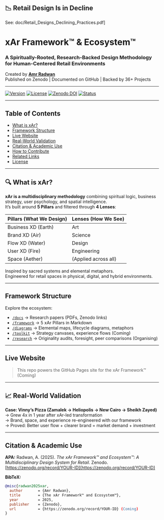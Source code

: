 ## 📉 Retail Design Is in Decline

See: doc/Retail_Designs_Declining_Practices.pdf]

# xAr Framework™ & Ecosystem™

### A Spiritually-Rooted, Research-Backed Design Methodology for Human-Centered Retail Environments  
Created by [**Amr Radwan**](https://instagram.com/by.xar)  
Published on Zenodo | Documented on GitHub | Backed by 36+ Projects

---

[![Version](https://img.shields.io/badge/version-v1.5.0-blue)]()  [![License](https://img.shields.io/badge/license-CC--BY--NC--ND--4.0-lightgrey)](https://creativecommons.org/licenses/by-nc-nd/4.0/)  [![Zenodo DOI](https://img.shields.io/badge/DOI-Zenodo-blue)](https://zenodo.org/communities/spiritual-design-thinking/)  [![Status](https://img.shields.io/badge/status-Active-brightgreen)]()  

---

##  Table of Contents
- [What is xAr?](#-what-is-xar)
- [Framework Structure](#-framework-structure)
- [Live Website](#-live-website)
- [Real-World Validation](#-real-world-validation)
- [Citation & Academic Use](#-citation--academic-use)
- [How to Contribute](#-how-to-contribute)
- [Related Links](#-related-links)
- [License](#-license)

---

## 🔍 What is xAr?

**xAr is a multidisciplinary methodology** combining spiritual logic, business strategy, user psychology, and spatial intelligence.  
It’s built around **5 Pillars** and filtered through **4 Lenses**:

| Pillars (What We Design) | Lenses (How We See) |
|--------------------------|---------------------|
|  Business XD (Earth)   |  Art              |
|  Brand XD (Air)       |  Science          |
|  Flow XD (Water)       |  Design           |
|  User XD (Fire)        |  Engineering       |
|  Space (Aether)         | (Applied across all)|

 Inspired by sacred systems and elemental metaphors.  
 Engineered for retail spaces in physical, digital, and hybrid environments.

---

##  Framework Structure

Explore the ecosystem:

- [`/docs`](./docs/) → Research papers (PDFs, Zenodo links)  
- [`/framework`](./framework/) → 5 xAr Pillars in Markdown  
- [`/diagrams`](./diagrams/) → Elemental maps, lifecycle diagrams, metaphors  
- [`/toolkit`](./toolkit/) → Strategy canvases, experience flows  (Coming)
- [`/research`](./research/) → Originality audits, foresight, peer comparisons  (Organising)


---

##  Live Website

> This repo powers the GitHub Pages site for the xAr Framework™ (Coming)

---

## 📈 Real-World Validation

**Case: Vinny’s Pizza (Zamalek → Heliopolis → New Cairo → Sheikh Zayed)**  
→ Grew 4x in 1 year after xAr-led transformation  
→ Brand, space, and experience re-engineered with our framework  
→ Proved: Better user flow + clearer brand = market demand + investment

---

##  Citation & Academic Use

**APA:**
Radwan, A. (2025). *The xAr Framework™ and Ecosystem™: A Multidisciplinary Design System for Retail*. Zenodo. [https://zenodo.org/record/YOUR-ID](https://zenodo.org/record/YOUR-ID)

**BibTeX:**
```bibtex
@misc{radwan2025xar,
  author       = {Amr Radwan},
  title        = {The xAr Framework™ and Ecosystem™},
  year         = 2025,
  publisher    = {Zenodo},
  url          = {https://zenodo.org/record/YOUR-ID} (Coming)
}

